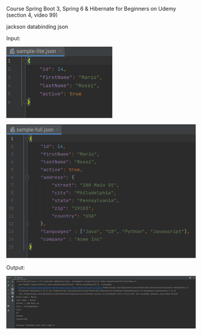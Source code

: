 Course Spring Boot 3, Spring 6 & Hibernate for Beginners on Udemy (section 4, video 99)

jackson databinding json 

Input:

![alt_text](https://github.com/Jorge36/Jackson-Databinding-Json/blob/c27bf372b96c712714eb59d8953627122521aaba/Testing/sample-lite%20file.png)

![alt_text](https://github.com/Jorge36/Jackson-Databinding-Json/blob/c27bf372b96c712714eb59d8953627122521aaba/Testing/sample-full%20file.png)

Output:

![alt_text](https://github.com/Jorge36/Jackson-Databinding-Json/blob/c27bf372b96c712714eb59d8953627122521aaba/Testing/result.png)
